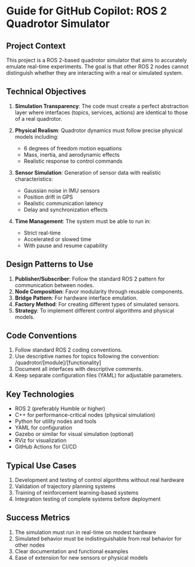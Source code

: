 # Guide for GitHub Copilot: ROS 2 Quadrotor Simulator

## Project Context
This project is a ROS 2-based quadrotor simulator that aims to accurately emulate real-time experiments. The goal is that other ROS 2 nodes cannot distinguish whether they are interacting with a real or simulated system.

## Technical Objectives
1. **Simulation Transparency**: The code must create a perfect abstraction layer where interfaces (topics, services, actions) are identical to those of a real quadrotor.

2. **Physical Realism**: Quadrotor dynamics must follow precise physical models including:
   - 6 degrees of freedom motion equations
   - Mass, inertia, and aerodynamic effects
   - Realistic response to control commands

3. **Sensor Simulation**: Generation of sensor data with realistic characteristics:
   - Gaussian noise in IMU sensors
   - Position drift in GPS
   - Realistic communication latency
   - Delay and synchronization effects

4. **Time Management**: The system must be able to run in:
   - Strict real-time
   - Accelerated or slowed time
   - With pause and resume capability

## Design Patterns to Use
1. **Publisher/Subscriber**: Follow the standard ROS 2 pattern for communication between nodes.
2. **Node Composition**: Favor modularity through reusable components.
3. **Bridge Pattern**: For hardware interface emulation.
4. **Factory Method**: For creating different types of simulated sensors.
5. **Strategy**: To implement different control algorithms and physical models.

## Code Conventions
1. Follow standard ROS 2 coding conventions.
2. Use descriptive names for topics following the convention: /quadrotor/[module]/[functionality]
3. Document all interfaces with descriptive comments.
4. Keep separate configuration files (YAML) for adjustable parameters.

## Key Technologies
- ROS 2 (preferably Humble or higher)
- C++ for performance-critical nodes (physical simulation)
- Python for utility nodes and tools
- YAML for configuration
- Gazebo or similar for visual simulation (optional)
- RViz for visualization
- GitHub Actions for CI/CD

## Typical Use Cases
1. Development and testing of control algorithms without real hardware
2. Validation of trajectory planning systems
3. Training of reinforcement learning-based systems
4. Integration testing of complete systems before deployment

## Success Metrics
1. The simulation must run in real-time on modest hardware
2. Simulated behavior must be indistinguishable from real behavior for other nodes
3. Clear documentation and functional examples
4. Ease of extension for new sensors or physical models